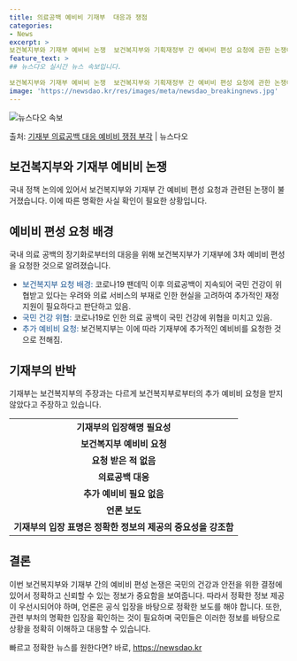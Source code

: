 ```yaml
---
title: 의료공백 예비비 기재부  대응과 쟁점
categories:
- News
excerpt: >
보건복지부와 기재부 예비비 논쟁  보건복지부와 기획재정부 간 예비비 편성 요청에 관한 논쟁이 일고 있습니다.…
feature_text: >
## 뉴스다오 실시간 뉴스 속보입니다.

보건복지부와 기재부 예비비 논쟁  보건복지부와 기획재정부 간 예비비 편성 요청에 관한 논쟁이 일고 있습니다.…
image: 'https://newsdao.kr/res/images/meta/newsdao_breakingnews.jpg'
---
```


![뉴스다오 속보](https://newsdao.kr/res/images/meta/newsdao_breakingnews.jpg)

<p>출처: <a href="https://newsdao.kr/4529" rel="dofollow">기재부 의료공백 대응 예비비 쟁점 부각</a> | 뉴스다오</p>

<h2 data-ke-size="size26">보건복지부와 기재부 예비비 논쟁</h2>
국내 정책 논의에 있어서 보건복지부와 기재부 간 예비비 편성 요청과 관련된 논쟁이 불거졌습니다. 이에 따른 명확한 사실 확인이 필요한 상황입니다.

<h2 data-ke-size="size24">예비비 편성 요청 배경</h2>
국내 의료 공백의 장기화로부터의 대응을 위해 보건복지부가 기재부에 3차 예비비 편성을 요청한 것으로 알려졌습니다.

<ul>
  <li><span style="color: #1a5490;">보건복지부 요청 배경:</span> 코로나19 팬데믹 이후 의료공백이 지속되어 국민 건강이 위협받고 있다는 우려와 의료 서비스의 부재로 인한 현실을 고려하여 추가적인 재정 지원이 필요하다고 판단하고 있음.</li>
  <li><span style="color: #1a5490;">국민 건강 위협:</span> 코로나19로 인한 의료 공백이 국민 건강에 위협을 미치고 있음.</li>
  <li><span style="color: #1a5490;">추가 예비비 요청:</span> 보건복지부는 이에 따라 기재부에 추가적인 예비비를 요청한 것으로 전해짐.</li>
</ul>

<h2 data-ke-size="size24">기재부의 반박</h2>
기재부는 보건복지부의 주장과는 다르게 보건복지부로부터의 추가 예비비 요청을 받지 않았다고 주장하고 있습니다.

<table>
  <tr>
    <td style="text-align: center; height: 17px;"><b>기재부의 입장해명 필요성</b></td>
  </tr>
  <tr>
    <td style="text-align: center; height: 17px;"><b>보건복지부 예비비 요청</b></td>
  </tr>
  <tr>
    <td style="text-align: center; height: 17px;"><b>요청 받은 적 없음</b></td>
  </tr>
  <tr>
    <td style="text-align: center; height: 17px;"><b>의료공백 대응</b></td>
  </tr>
  <tr>
    <td style="text-align: center; height: 17px;"><b>추가 예비비 필요 없음</b></td>
  </tr>
  <tr>
    <td style="text-align: center; height: 17px;"><b>언론 보도</b></td>
  </tr>
  <tr>
    <td style="text-align: center; height: 17px;"><b>기재부의 입장 표명은 정확한 정보의 제공의 중요성을 강조함</b></td>
  </tr>
</table>

<h2 data-ke-size="size24">결론</h2>
이번 보건복지부와 기재부 간의 예비비 편성 논쟁은 국민의 건강과 안전을 위한 결정에 있어서 정확하고 신뢰할 수 있는 정보가 중요함을 보여줍니다. 따라서 정확한 정보 제공이 우선시되어야 하며, 언론은 공식 입장을 바탕으로 정확한 보도를 해야 합니다. 또한, 관련 부처의 명확한 입장을 확인하는 것이 필요하며 국민들은 이러한 정보를 바탕으로 상황을 정확히 이해하고 대응할 수 있습니다. 

빠르고 정확한 뉴스를 원한다면? 바로, <a href="https://newsdao.kr" rel="dofollow">https://newsdao.kr</a>


    

